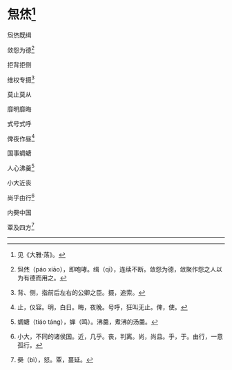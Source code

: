    

# 炰烋[^1]

炰烋既缉

敛怨为德[^2]

拒背拒侧

维权专摄[^3]

莫止莫从

靡明靡晦

式号式呼

俾夜作昼[^4]

国事蜩螗

人心沸羹[^5]

小大近丧

尚乎由行[^6]

内奰中国

覃及四方[^7]

* * *

[^1]: 见《大雅·荡》。
[^2]: 炰烋（páo xiāo），即咆哮。缉（qī），连续不断。敛怨为德，敛聚作怨之人以为有德而用之。
[^3]: 背、侧，指前后左右的公卿之臣。摄，追索。
[^4]: 止，仪容。明，白日。晦，夜晚。号呼，狂叫无止。俾，使。
[^5]: 蜩螗（tiáo táng），蝉（鸣）。沸羹，煮沸的汤羹。
[^6]: 小大，不同的诸侯国。近，几乎。丧，判离。尚，尚且。乎，于。由行，一意孤行。
[^7]: 奰（bì），怒。覃，蔓延。